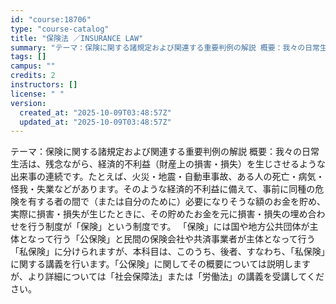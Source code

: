 ```yaml
---
id: "course:18706"
type: "course-catalog"
title: "保険法 ／INSURANCE LAW"
summary: "テーマ：保険に関する諸規定および関連する重要判例の解説 概要：我々の日常生活は、残念ながら、経済的不利益（財産上の損害・損失）を生じさせるような出来事の連続です。たとえば、火災・地震・自動車事故、ある人の死亡・病気・怪我・失業などがあります…"
tags: []
campus: ""
credits: 2
instructors: []
license: " "
version:
  created_at: "2025-10-09T03:48:57Z"
  updated_at: "2025-10-09T03:48:57Z"
---
```


テーマ：保険に関する諸規定および関連する重要判例の解説 概要：我々の日常生活は、残念ながら、経済的不利益（財産上の損害・損失）を生じさせるような出来事の連続です。たとえば、火災・地震・自動車事故、ある人の死亡・病気・怪我・失業などがあります。そのような経済的不利益に備えて、事前に同種の危険を有する者の間で（または自分のために）必要になりそうな額のお金を貯め、実際に損害・損失が生じたときに、その貯めたお金を元に損害・損失の埋め合わせを行う制度が「保険」という制度です。 「保険」には国や地方公共団体が主体となって行う「公保険」と民間の保険会社や共済事業者が主体となって行う「私保険」に分けられますが、本科目は、このうち、後者、すなわち、「私保険」に関する講義を行います。「公保険」に関してその概要については説明しますが、より詳細については「社会保障法」または「労働法」の講義を受講してください。
